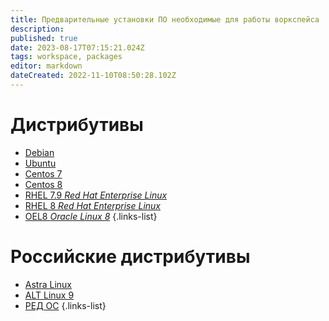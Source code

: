 ```yaml
---
title: Предварительные установки ПО необходимые для работы воркспейса
description: 
published: true
date: 2023-08-17T07:15:21.024Z
tags: workspace, packages
editor: markdown
dateCreated: 2022-11-10T08:50:28.102Z
---
```


# Дистрибутивы
- [Debian](debian)
- [Ubuntu](ubuntu)
- [Centos 7](centos7)
- [Centos 8](centos8)
- [RHEL 7.9 *Red Hat Enterprise Linux*](rhel7_9)
- [RHEL 8   *Red Hat Enterprise Linux*](rhel8)
- [OEL8 *Oracle Linux 8*](OEL8)
{.links-list}
# Российские дистрибутивы
- [Astra Linux](astra_linux)
- [ALT Linux 9](alt_linux9)
- [РЕД ОС](РЕД_ОС)
{.links-list}
